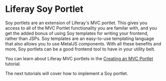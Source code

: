 # Liferay Soy Portlet [](id=liferay-soy-portlet)

Soy portlets are an extension of Liferay's MVC portlet. This gives you access to
all of the MVC Portlet functionality you are familar with, and you get the added
bonus of using Soy templates for writing your frontend, rather than JSPs. Soy
templates are an easy-to-use templating language that also allows you to use
MetalJS components. With all these benefits and more, Soy portlets can be a good
frontend tool to have in your utility belt.

You can learn about Liferay MVC portlets in the [Creating an MVC Portlet](/develop/tutorials/-/knowledge_base/7-0/creating-an-mvc-portlet)
tutorial.

The next tutorials will cover how to implement a Soy portlet.